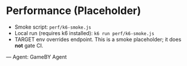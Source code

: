 # Performance (Placeholder)

- Smoke script: `perf/k6-smoke.js`
- Local run (requires k6 installed): `k6 run perf/k6-smoke.js`
- TARGET env overrides endpoint. This is a smoke placeholder; it does **not** gate CI.

— Agent: GameBY Agent
